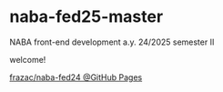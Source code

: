 # naba-fed25-master

NABA
front-end development
a.y. 24/2025
semester II

welcome!

[frazac/naba-fed24 @GitHub Pages](https://frazac.github.io/NABA-fed25-master/)
